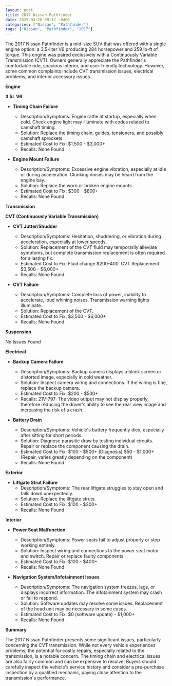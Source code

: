 ```yaml
---
layout: post
title: 2017 Nissan Pathfinder
date: 2025-03-20 09:12 -0400
categories: ["Nissan", "Pathfinder"]
tags: ["Nissan", "Pathfinder", "2017"]
---
```

The 2017 Nissan Pathfinder is a mid-size SUV that was offered with a single engine option: a 3.5-liter V6 producing 284 horsepower and 259 lb-ft of torque. This engine was paired exclusively with a Continuously Variable Transmission (CVT). Owners generally appreciate the Pathfinder's comfortable ride, spacious interior, and user-friendly technology. However, some common complaints include CVT transmission issues, electrical problems, and interior accessory issues.

**Engine**

**3.5L V6**

*   **Timing Chain Failure**
    *   Description/Symptoms: Engine rattle at startup, especially when cold. Check engine light may illuminate with codes related to camshaft timing.
    *   Solution: Replace the timing chain, guides, tensioners, and possibly camshaft sprockets.
    *   Estimated Cost to Fix: $1,500 - $3,000+
    *   Recalls: None Found

*   **Engine Mount Failure**
    *   Description/Symptoms: Excessive engine vibration, especially at idle or during acceleration. Clunking noises may be heard from the engine bay.
    *   Solution: Replace the worn or broken engine mounts.
    *   Estimated Cost to Fix: $300 - $800+
    *   Recalls: None Found

**Transmission**

**CVT (Continuously Variable Transmission)**

*   **CVT Jutter/Shudder**
    *   Description/Symptoms: Hesitation, shuddering, or vibration during acceleration, especially at lower speeds.
    *   Solution: Replacement of the CVT fluid may temporarily alleviate symptoms, but complete transmission replacement is often required for a lasting fix.
    *   Estimated Cost to Fix: Fluid change $200-400. CVT Replacement $3,500 - $6,000+
    *   Recalls: None Found

*   **CVT Failure**
    *   Description/Symptoms: Complete loss of power, inability to accelerate, loud whining noises. Transmission warning lights illuminate.
    *   Solution: Replacement of the CVT.
    *   Estimated Cost to Fix: $3,500 - $6,000+
    *   Recalls: None Found

**Suspension**

No Issues Found

**Electrical**

*   **Backup Camera Failure**
    *   Description/Symptoms: Backup camera displays a blank screen or distorted image, especially in cold weather.
    *   Solution: Inspect camera wiring and connections. If the wiring is fine, replace the backup camera.
    *   Estimated Cost to Fix: $200 - $500+
    *   Recalls: 21V-797: The video output may not display properly, therefore reducing the driver's ability to see the rear view image and increasing the risk of a crash.

*   **Battery Drain**
    *   Description/Symptoms: Vehicle's battery frequently dies, especially after sitting for short periods.
    *   Solution: Diagnose parasitic draw by testing individual circuits. Repair or replace the component causing the drain.
    *   Estimated Cost to Fix: $100 - $500+ (Diagnosis) $50 - $1,000+ (Repair, varies greatly depending on the component)
    *   Recalls: None Found

**Exterior**

*   **Liftgate Strut Failure**
    *   Description/Symptoms: The rear liftgate struggles to stay open and falls down unexpectedly.
    *   Solution: Replace the liftgate struts.
    *   Estimated Cost to Fix: $100 - $300+
    *   Recalls: None Found

**Interior**

*   **Power Seat Malfunction**
    *   Description/Symptoms: Power seats fail to adjust properly or stop working entirely.
    *   Solution: Inspect wiring and connections to the power seat motor and switch. Repair or replace faulty components.
    *   Estimated Cost to Fix: $100 - $400+
    *   Recalls: None Found

*   **Navigation System/Infotainment Issues**
    *   Description/Symptoms: The navigation system freezes, lags, or displays incorrect information. The infotainment system may crash or fail to respond.
    *   Solution: Software updates may resolve some issues. Replacement of the head unit may be necessary in some cases.
    *   Estimated Cost to Fix: $0 (software update) - $1,000+
    *   Recalls: None Found

**Summary**

The 2017 Nissan Pathfinder presents some significant issues, particularly concerning the CVT transmission. While not every vehicle experiences problems, the potential for costly repairs, especially related to the transmission, is a notable concern. The timing chain and electrical issues are also fairly common and can be expensive to resolve. Buyers should carefully inspect the vehicle's service history and consider a pre-purchase inspection by a qualified mechanic, paying close attention to the transmission's performance.

